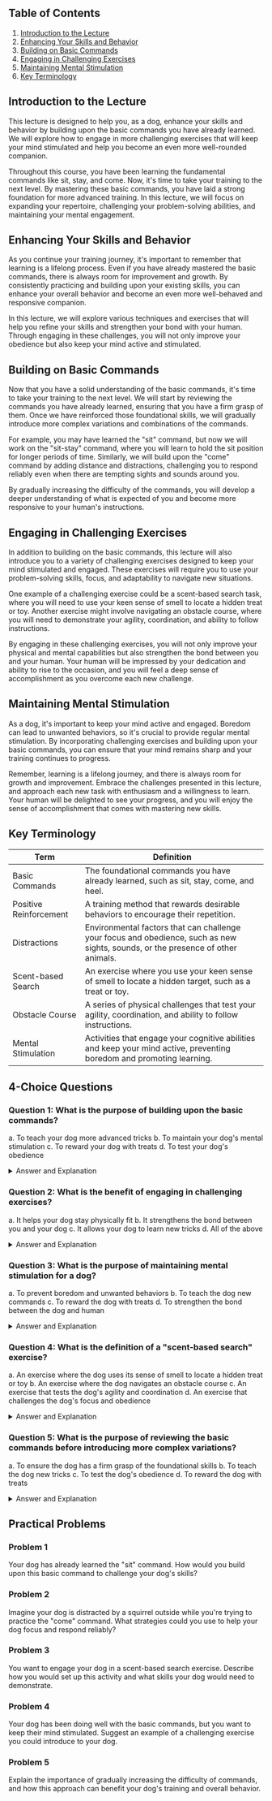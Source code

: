 ## Table of Contents
1. [Introduction to the Lecture](#introduction)
2. [Enhancing Your Skills and Behavior](#enhancing-skills)
3. [Building on Basic Commands](#building-commands)
4. [Engaging in Challenging Exercises](#challenging-exercises)
5. [Maintaining Mental Stimulation](#mental-stimulation)
6. [Key Terminology](#key-terminology)

<a id="introduction"></a>
## Introduction to the Lecture
This lecture is designed to help you, as a dog, enhance your skills and behavior by building upon the basic commands you have already learned. We will explore how to engage in more challenging exercises that will keep your mind stimulated and help you become an even more well-rounded companion.

Throughout this course, you have been learning the fundamental commands like sit, stay, and come. Now, it's time to take your training to the next level. By mastering these basic commands, you have laid a strong foundation for more advanced training. In this lecture, we will focus on expanding your repertoire, challenging your problem-solving abilities, and maintaining your mental engagement.

<a id="enhancing-skills"></a>
## Enhancing Your Skills and Behavior
As you continue your training journey, it's important to remember that learning is a lifelong process. Even if you have already mastered the basic commands, there is always room for improvement and growth. By consistently practicing and building upon your existing skills, you can enhance your overall behavior and become an even more well-behaved and responsive companion.

In this lecture, we will explore various techniques and exercises that will help you refine your skills and strengthen your bond with your human. Through engaging in these challenges, you will not only improve your obedience but also keep your mind active and stimulated.

<a id="building-commands"></a>
## Building on Basic Commands
Now that you have a solid understanding of the basic commands, it's time to take your training to the next level. We will start by reviewing the commands you have already learned, ensuring that you have a firm grasp of them. Once we have reinforced those foundational skills, we will gradually introduce more complex variations and combinations of the commands.

For example, you may have learned the "sit" command, but now we will work on the "sit-stay" command, where you will learn to hold the sit position for longer periods of time. Similarly, we will build upon the "come" command by adding distance and distractions, challenging you to respond reliably even when there are tempting sights and sounds around you.

By gradually increasing the difficulty of the commands, you will develop a deeper understanding of what is expected of you and become more responsive to your human's instructions.

<a id="challenging-exercises"></a>
## Engaging in Challenging Exercises
In addition to building on the basic commands, this lecture will also introduce you to a variety of challenging exercises designed to keep your mind stimulated and engaged. These exercises will require you to use your problem-solving skills, focus, and adaptability to navigate new situations.

One example of a challenging exercise could be a scent-based search task, where you will need to use your keen sense of smell to locate a hidden treat or toy. Another exercise might involve navigating an obstacle course, where you will need to demonstrate your agility, coordination, and ability to follow instructions.

By engaging in these challenging exercises, you will not only improve your physical and mental capabilities but also strengthen the bond between you and your human. Your human will be impressed by your dedication and ability to rise to the occasion, and you will feel a deep sense of accomplishment as you overcome each new challenge.

<a id="mental-stimulation"></a>
## Maintaining Mental Stimulation
As a dog, it's important to keep your mind active and engaged. Boredom can lead to unwanted behaviors, so it's crucial to provide regular mental stimulation. By incorporating challenging exercises and building upon your basic commands, you can ensure that your mind remains sharp and your training continues to progress.

Remember, learning is a lifelong journey, and there is always room for growth and improvement. Embrace the challenges presented in this lecture, and approach each new task with enthusiasm and a willingness to learn. Your human will be delighted to see your progress, and you will enjoy the sense of accomplishment that comes with mastering new skills.

<a id="key-terminology"></a>
## Key Terminology

| Term | Definition |
| --- | --- |
| Basic Commands | The foundational commands you have already learned, such as sit, stay, come, and heel. |
| Positive Reinforcement | A training method that rewards desirable behaviors to encourage their repetition. |
| Distractions | Environmental factors that can challenge your focus and obedience, such as new sights, sounds, or the presence of other animals. |
| Scent-based Search | An exercise where you use your keen sense of smell to locate a hidden target, such as a treat or toy. |
| Obstacle Course | A series of physical challenges that test your agility, coordination, and ability to follow instructions. |
| Mental Stimulation | Activities that engage your cognitive abilities and keep your mind active, preventing boredom and promoting learning. |

## 4-Choice Questions

### Question 1: What is the purpose of building upon the basic commands?
a. To teach your dog more advanced tricks
b. To maintain your dog's mental stimulation
c. To reward your dog with treats
d. To test your dog's obedience

<details>
<summary>Answer and Explanation</summary>

Answer: b. To maintain your dog's mental stimulation

Explanation: According to the lecture, the purpose of building upon the basic commands is to "keep your mind stimulated and help you become an even more well-rounded companion." The lecture states, "By gradually increasing the difficulty of the commands, you will develop a deeper understanding of what is expected of you and become more responsive to your human's instructions."
</details>

### Question 2: What is the benefit of engaging in challenging exercises?
a. It helps your dog stay physically fit
b. It strengthens the bond between you and your dog
c. It allows your dog to learn new tricks
d. All of the above

<details>
<summary>Answer and Explanation</summary>

Answer: d. All of the above

Explanation: The lecture states that engaging in challenging exercises "will not only improve your physical and mental capabilities but also strengthen the bond between you and your human. Your human will be impressed by your dedication and ability to rise to the occasion, and you will feel a deep sense of accomplishment as you overcome each new challenge."
</details>

### Question 3: What is the purpose of maintaining mental stimulation for a dog?
a. To prevent boredom and unwanted behaviors
b. To teach the dog new commands
c. To reward the dog with treats
d. To strengthen the bond between the dog and human

<details>
<summary>Answer and Explanation</summary>

Answer: a. To prevent boredom and unwanted behaviors

Explanation: The lecture states, "As a dog, it's important to keep your mind active and engaged. Boredom can lead to unwanted behaviors, so it's crucial to provide regular mental stimulation." By maintaining mental stimulation, you can prevent your dog from developing undesirable behaviors due to boredom.
</details>

### Question 4: What is the definition of a "scent-based search" exercise?
a. An exercise where the dog uses its sense of smell to locate a hidden treat or toy
b. An exercise where the dog navigates an obstacle course
c. An exercise that tests the dog's agility and coordination
d. An exercise that challenges the dog's focus and obedience

<details>
<summary>Answer and Explanation</summary>

Answer: a. An exercise where the dog uses its sense of smell to locate a hidden treat or toy

Explanation: The lecture defines a "scent-based search" as "an exercise where you use your keen sense of smell to locate a hidden target, such as a treat or toy."
</details>

### Question 5: What is the purpose of reviewing the basic commands before introducing more complex variations?
a. To ensure the dog has a firm grasp of the foundational skills
b. To teach the dog new tricks
c. To test the dog's obedience
d. To reward the dog with treats

<details>
<summary>Answer and Explanation</summary>

Answer: a. To ensure the dog has a firm grasp of the foundational skills

Explanation: The lecture states, "We will start by reviewing the commands you have already learned, ensuring that you have a firm grasp of them. Once we have reinforced those foundational skills, we will gradually introduce more complex variations and combinations of the commands."
</details>

## Practical Problems

### Problem 1
Your dog has already learned the "sit" command. How would you build upon this basic command to challenge your dog's skills?

### Problem 2
Imagine your dog is distracted by a squirrel outside while you're trying to practice the "come" command. What strategies could you use to help your dog focus and respond reliably?

### Problem 3
You want to engage your dog in a scent-based search exercise. Describe how you would set up this activity and what skills your dog would need to demonstrate.

### Problem 4
Your dog has been doing well with the basic commands, but you want to keep their mind stimulated. Suggest an example of a challenging exercise you could introduce to your dog.

### Problem 5
Explain the importance of gradually increasing the difficulty of commands, and how this approach can benefit your dog's training and overall behavior.